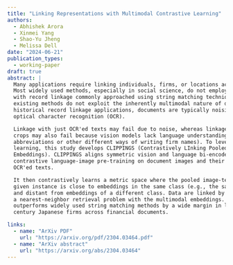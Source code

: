 ```yaml
---
title: "Linking Representations with Multimodal Contrastive Learning"
authors:
  - Abhishek Arora
  - Xinmei Yang
  - Shao-Yu Jheng
  - Melissa Dell
date: "2024-06-21"
publication_types:
  - working-paper
draft: true
abstract: |
  Many applications require linking individuals, firms, or locations across datasets.
  Most widely used methods, especially in social science, do not employ deep learning,
  with record linkage commonly approached using string matching techniques. Moreover,
  existing methods do not exploit the inherently multimodal nature of documents. In
  historical record linkage applications, documents are typically noisily transcribed by
  optical character recognition (OCR).

  Linkage with just OCR'ed texts may fail due to noise, whereas linkage with just image
  crops may also fail because vision models lack language understanding (e.g., of
  abbreviations or other different ways of writing firm names). To leverage multimodal
  learning, this study develops CLIPPINGS (Contrastively LInking Pooled Pre-trained
  Embeddings). CLIPPINGS aligns symmetric vision and language bi-encoders, through
  contrastive language-image pre-training on document images and their corresponding
  OCR'ed texts.

  It then contrastively learns a metric space where the pooled image-text embedding for a
  given instance is close to embeddings in the same class (e.g., the same firm or location)
  and distant from embeddings of a different class. Data are linked by treating linkage as
  a nearest-neighbor retrieval problem with the multimodal embeddings. CLIPPINGS
  outperforms widely used string matching methods by a wide margin in linking mid-20th
  century Japanese firms across financial documents.

links:
  - name: "ArXiv PDF"
    url: "https://arxiv.org/pdf/2304.03464.pdf"
  - name: "ArXiv abstract"
    url: "https://arxiv.org/abs/2304.03464"
---
```

